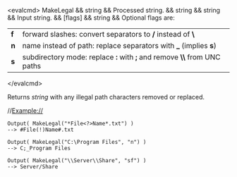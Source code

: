 \<evalcmd\> MakeLegal && string && Processed string. && string && string && Input string. && \[flags\] && string && Optional flags are:

|       |                                                                                |
|-------|--------------------------------------------------------------------------------|
| **f** | forward slashes: convert separators to **/** instead of **\\**                 |
| **n** | name instead of path: replace separators with **\_** (implies **s**)           |
| **s** | subdirectory mode: replace **:** with **;** and remove **\\\\** from UNC paths |

\</evalcmd\>

Returns *string* with any illegal path characters removed or replaced.

//<Example://>

    Output( MakeLegal("*File<?>Name*.txt") )
    --> #File(!)Name#.txt

    Output( MakeLegal("C:\Program Files", "n") )
    --> C;_Program Files

    Output( MakeLegal("\\Server\\Share", "sf") )
    --> Server/Share
